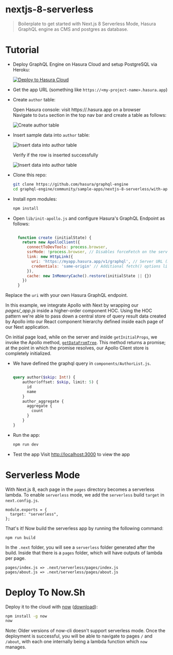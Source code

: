 # nextjs-8-serverless

> Boilerplate to get started with Next.js 8 Serverless Mode, Hasura GraphQL engine as CMS and postgres as database. 

# Tutorial

- Deploy GraphQL Engine on Hasura Cloud and setup PostgreSQL via Heroku:
  
  [![Deploy to Hasura Cloud](https://graphql-engine-cdn.hasura.io/img/deploy_to_hasura.png)](https://cloud.hasura.io/signup)

- Get the app URL (something like `https://<my-project-name>.hasura.app`)

- Create `author` table:
  
  Open Hasura console: visit https://<my-project-name>.hasura.app on a browser  
  Navigate to `Data` section in the top nav bar and create a table as follows:

  ![Create author table](../../gatsby-postgres-graphql/assets/add_table.jpg)

- Insert sample data into `author` table:

  ![Insert data into author table](../../gatsby-postgres-graphql/assets/insert_data.jpg)

  Verify if the row is inserted successfully

  ![Insert data into author table](../../gatsby-postgres-graphql/assets/browse_rows.jpg)

- Clone this repo:
  ```bash
  git clone https://github.com/hasura/graphql-engine
  cd graphql-engine/community/sample-apps/nextjs-8-serverless/with-apollo
  ```

- Install npm modules:
  ```bash
  npm install
  ```

- Open `lib/init-apollo.js` and configure Hasura's GraphQL Endpoint as follows:

  ```js

    function create (initialState) {
      return new ApolloClient({
        connectToDevTools: process.browser,
        ssrMode: !process.browser, // Disables forceFetch on the server (so queries are only run once)
        link: new HttpLink({
          uri: 'https://myapp.hasura.app/v1/graphql', // Server URL (must be absolute)
          credentials: 'same-origin' // Additional fetch() options like `credentials` or `headers`
        }),
        cache: new InMemoryCache().restore(initialState || {})
      })
    }

  ```
Replace the `uri` with your own Hasura GraphQL endpoint.

In this example, we integrate Apollo with Next by wrapping our *pages/_app.js* inside a higher-order component HOC. Using the HOC pattern we're able to pass down a central store of query result data created by Apollo into our React component hierarchy defined inside each page of our Next application.

On initial page load, while on the server and inside `getInitialProps`, we invoke the Apollo method,  [`getDataFromTree`](https://www.apollographql.com/docs/react/features/server-side-rendering.html#getDataFromTree). This method returns a promise; at the point in which the promise resolves, our Apollo Client store is completely initialized.

- We have defined the graphql query in `components/AuthorList.js`. 

    ```graphql

    query author($skip: Int!) {
        author(offset: $skip, limit: 5) {
          id
          name
        }
        author_aggregate {
          aggregate {
            count
          }
        }  
    }

    ```

- Run the app:
  ```bash
  npm run dev
  ```
- Test the app
  Visit [http://localhost:3000](http://localhost:3000) to view the app

# Serverless Mode

With Next.js 8, each page in the `pages` directory becomes a serverless lambda. To enable `serverless` mode, we add the `serverless` build `target` in `next.config.js`.

```
module.exports = {
  target: "serverless",
};
```

That's it! Now build the serverless app by running the following command:

```
npm run build
```

In the `.next` folder, you will see a `serverless` folder generated after the build. Inside that there is a `pages` folder, which will have outputs of lambda per page.

```
pages/index.js => .next/serverless/pages/index.js
pages/about.js => .next/serverless/pages/about.js
```

# Deploy To Now.Sh

Deploy it to the cloud with [now](https://zeit.co/now) ([download](https://zeit.co/download)):

```bash
npm install -g now
now
```
Note: Older versions of now-cli doesn't support serverless mode.
Once the deployment is successful, you will be able to navigate to pages `/` and `/about`, with each one internally being a lambda function which `now` manages.




